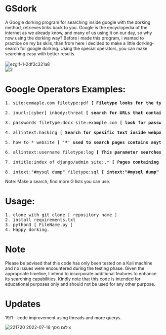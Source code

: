 # GSdork
A Google dorking program for searching inside google with the dorking method, retrieves links back to you. Google is the encyclopedia of the internet as we already know, and many of us using it on our day, so why now using the dorking way? Before i made this program, i wanted to practice on my bs skils, than from here i decided to make a little dorking-search for google dorking. Using the special operators, you can make searching easy with better results.
<br>
<br>
![ezgif-1-2df3c321a8](https://user-images.githubusercontent.com/90532971/179369206-7b841df4-5cbb-4345-a451-24123e33b4a3.gif)
<br>
![2](https://user-images.githubusercontent.com/90532971/213566857-2b2c8552-2eca-4fa8-a0e8-ff774ed90cba.png)

# Google Operators Examples:
<pre>
1. site:exmaple.com filetype:pdf <b>[ Filetype looks for the type of file you want inside the site you spesificed ]</b>

2. inurl:[cyber] inbody:threat <b>[ search for URLs that contain a specified keyword ]</b>

3. passwords filetype:docx site:example.com <b>[ look for password docx file with all listed url  for the specified site )</b>

4. allintext:hacking <b>[ Search for spesific text inside webpage ]</b>

5. how to * website <b>[ '*' used to search pages contains anything before your word ]</b>

6. allintext:username filetype:log <b>[ This parameter searches for user-specified text in a webpage ]</b>

7. intitle:index of django/admin site:.* <b>[ Pages containing login portals ]</b>

8. intext:"#mysql dump" filetype:sql <b>[ intext:"#mysql dump" filetype:sql ]</b>
</pre>
Note: Make a search, find more G lists you can use.
# Usage:
<pre>
1. clone with git clone [ repository name ] 
2. install requirements.txt
3. python3 [ FileName.py ] 
4. Happy dorking.
</pre>

# Note
Please be advised that this code has only been tested on a Kali machine and no issues were encountered during the testing phase. Given the appropriate timeline, I intend to incorporate additional features to enhance its searching capabilities. Kindly note that this code is intended for educational purposes only and should not be used for any other purpose.

# Updates
19/1 - code improvement using threads and more querys.<br>

![צילום מסך 2022-07-16 221720](https://user-images.githubusercontent.com/90532971/179369098-dfded351-fda7-432c-8753-71baf5513286.png)

